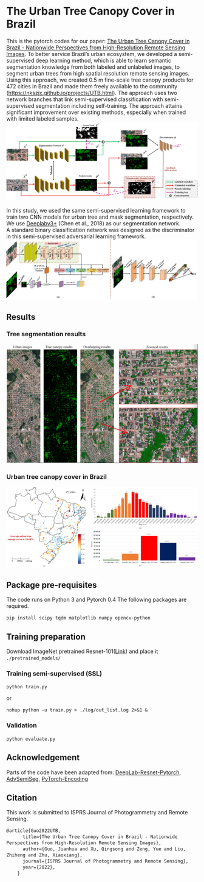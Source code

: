 # The Urban Tree Canopy Cover in Brazil

This is the pytorch codes for our paper: [The Urban Tree Canopy Cover in Brazil - Nationwide Perspectives from High-Resolution Remote Sensing Images](https://nkszjx.github.io/projects/UTB.html).
To better service Brazil’s urban ecosystem, we developed a semi-supervised deep learning method, which is able to learn semantic segmentation knowledge from both labeled and unlabeled images, to segment urban trees from high spatial resolution remote sensing images. Using this approach, we created 0.5 m fine-scale tree canopy products for 472 cities in Brazil and made them freely available to the community (https://nkszjx.github.io/projects/UTB.html). The approach uses two network branches that link semi-supervised classification with semi-supervised segmentation including self-training. The approach attains significant improvement over existing methods, especially when trained with limited labeled samples.
![](/figure/TreeSeg_Network.png)

In this study, we used the same semi-supervised learning framework to train two CNN models for urban tree and mask segmentation, respectively. 
We use [Deeplabv3+](https://github.com/VainF/DeepLabV3Plus-Pytorch) (Chen et al., 2018) as our segmentation network.  
A standard binary classification network was designed as the discriminator in this semi-supervised adversarial learning framework.
![](/figure/deeplab_discriminator.png)

## Results
### Tree segmentation results
![](/figure/tree.png)

### Urban tree canopy cover in Brazil
![](/figure/Graphical.png)

## Package pre-requisites
The code runs on Python 3 and Pytorch 0.4 The following packages are required. 

```
pip install scipy tqdm matplotlib numpy opencv-python
```

## Training preparation

Download ImageNet pretrained Resnet-101([Link](https://download.pytorch.org/models/resnet101-5d3b4d8f.pth)) and place it ```./pretrained_models/```

### Training semi-supervised (SSL)
```
python train.py   
```
or
```
nohup python -u train.py > ./log/out_list.log 2>&1 &
``` 
### Validation 
```
python evaluate.py
```

## Acknowledgement

Parts of the code have been adapted from: 
[DeepLab-Resnet-Pytorch](https://github.com/speedinghzl/Pytorch-Deeplab), [AdvSemiSeg](https://github.com/hfslyc/AdvSemiSeg), [PyTorch-Encoding](https://github.com/zhanghang1989/PyTorch-Encoding)


## Citation
This work is submitted to ISPRS Journal of Photogrammetry and Remote Sensing.
```
@article{Guo2022UTB,
      title={The Urban Tree Canopy Cover in Brazil - Nationwide Perspectives from High-Resolution Remote Sensing Images},
      author={Guo, Jianhua and Xu, Qingsong and Zeng, Yue and Liu, Zhiheng and Zhu, Xiaoxiang},
      journal={ISPRS Journal of Photogrammetry and Remote Sensing},
      year={2022},
    }
```

